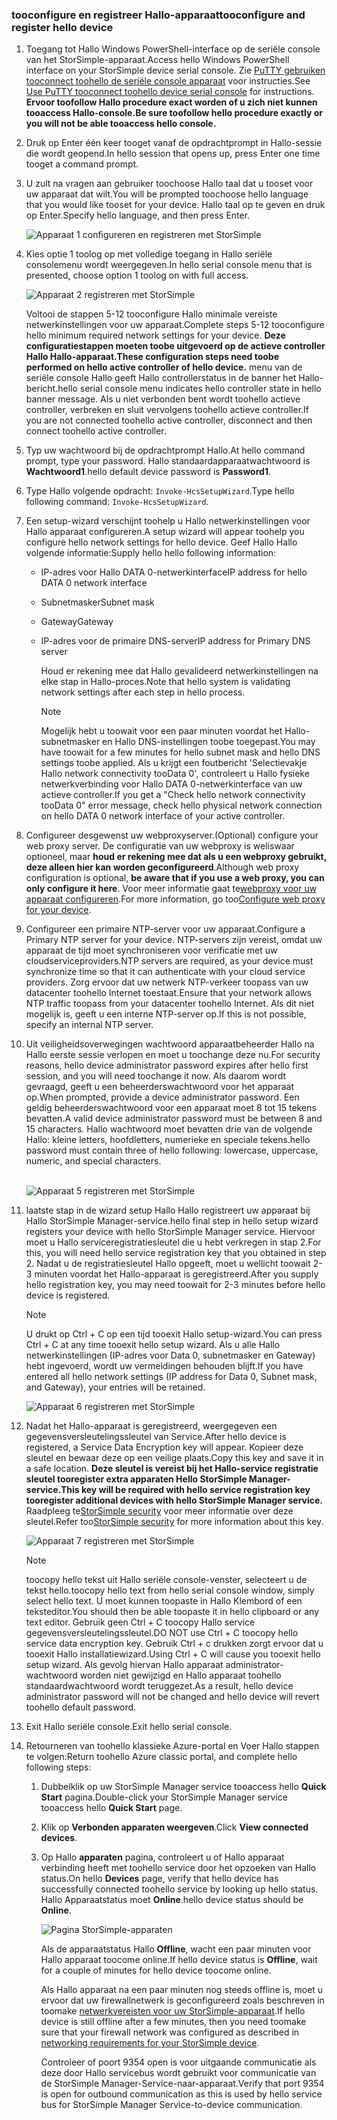 <!--author=alkohli last changed: 02/22/2016-->


### <a name="tooconfigure-and-register-hello-device"></a><span data-ttu-id="bd3f9-101">tooconfigure en registreer Hallo-apparaat</span><span class="sxs-lookup"><span data-stu-id="bd3f9-101">tooconfigure and register hello device</span></span>
1. <span data-ttu-id="bd3f9-102">Toegang tot Hallo Windows PowerShell-interface op de seriële console van het StorSimple-apparaat.</span><span class="sxs-lookup"><span data-stu-id="bd3f9-102">Access hello Windows PowerShell interface on your StorSimple device serial console.</span></span> <span data-ttu-id="bd3f9-103">Zie [PuTTY gebruiken tooconnect toohello de seriële console apparaat](#use-putty-to-connect-to-the-device-serial-console) voor instructies.</span><span class="sxs-lookup"><span data-stu-id="bd3f9-103">See [Use PuTTY tooconnect toohello device serial console](#use-putty-to-connect-to-the-device-serial-console) for instructions.</span></span> <span data-ttu-id="bd3f9-104">**Ervoor toofollow Hallo procedure exact worden of u zich niet kunnen tooaccess Hallo-console.**</span><span class="sxs-lookup"><span data-stu-id="bd3f9-104">**Be sure toofollow hello procedure exactly or you will not be able tooaccess hello console.**</span></span>
2. <span data-ttu-id="bd3f9-105">Druk op Enter één keer tooget vanaf de opdrachtprompt in Hallo-sessie die wordt geopend.</span><span class="sxs-lookup"><span data-stu-id="bd3f9-105">In hello session that opens up, press Enter one time tooget a command prompt.</span></span> 
3. <span data-ttu-id="bd3f9-106">U zult na vragen aan gebruiker toochoose Hallo taal dat u tooset voor uw apparaat dat wilt.</span><span class="sxs-lookup"><span data-stu-id="bd3f9-106">You will be prompted toochoose hello language that you would like tooset for your device.</span></span> <span data-ttu-id="bd3f9-107">Hallo taal op te geven en druk op Enter.</span><span class="sxs-lookup"><span data-stu-id="bd3f9-107">Specify hello language, and then press Enter.</span></span> 
   
    ![Apparaat 1 configureren en registreren met StorSimple](./media/storsimple-configure-and-register-device-u1/HCS_RegisterYourDevice1-U1-include.png)
4. <span data-ttu-id="bd3f9-109">Kies optie 1 toolog op met volledige toegang in Hallo seriële consolemenu wordt weergegeven.</span><span class="sxs-lookup"><span data-stu-id="bd3f9-109">In hello serial console menu that is presented, choose option 1 toolog on with full access.</span></span> 
   
    ![Apparaat 2 registreren met StorSimple](./media/storsimple-configure-and-register-device-u1/HCS_RegisterYourDevice2_U1-include.png)
   
     <span data-ttu-id="bd3f9-111">Voltooi de stappen 5-12 tooconfigure Hallo minimale vereiste netwerkinstellingen voor uw apparaat.</span><span class="sxs-lookup"><span data-stu-id="bd3f9-111">Complete steps 5-12 tooconfigure hello minimum required network settings for your device.</span></span> <span data-ttu-id="bd3f9-112">**Deze configuratiestappen moeten toobe uitgevoerd op de actieve controller Hallo Hallo-apparaat.**</span><span class="sxs-lookup"><span data-stu-id="bd3f9-112">**These configuration steps need toobe performed on hello active controller of hello device.**</span></span> <span data-ttu-id="bd3f9-113">menu van de seriële console Hallo geeft Hallo controllerstatus in de banner het Hallo-bericht.</span><span class="sxs-lookup"><span data-stu-id="bd3f9-113">hello serial console menu indicates hello controller state in hello banner message.</span></span> <span data-ttu-id="bd3f9-114">Als u niet verbonden bent wordt toohello actieve controller, verbreken en sluit vervolgens toohello actieve controller.</span><span class="sxs-lookup"><span data-stu-id="bd3f9-114">If you are not connected toohello active controller, disconnect and then connect toohello active controller.</span></span>
5. <span data-ttu-id="bd3f9-115">Typ uw wachtwoord bij de opdrachtprompt Hallo.</span><span class="sxs-lookup"><span data-stu-id="bd3f9-115">At hello command prompt, type your password.</span></span> <span data-ttu-id="bd3f9-116">Hallo standaardapparaatwachtwoord is **Wachtwoord1**.</span><span class="sxs-lookup"><span data-stu-id="bd3f9-116">hello default device password is **Password1**.</span></span>
6. <span data-ttu-id="bd3f9-117">Type Hallo volgende opdracht: `Invoke-HcsSetupWizard`.</span><span class="sxs-lookup"><span data-stu-id="bd3f9-117">Type hello following command: `Invoke-HcsSetupWizard`.</span></span> 
7. <span data-ttu-id="bd3f9-118">Een setup-wizard verschijnt toohelp u Hallo netwerkinstellingen voor Hallo apparaat configureren.</span><span class="sxs-lookup"><span data-stu-id="bd3f9-118">A setup wizard will appear toohelp you configure hello network settings for hello device.</span></span> <span data-ttu-id="bd3f9-119">Geef Hallo Hallo volgende informatie:</span><span class="sxs-lookup"><span data-stu-id="bd3f9-119">Supply hello hello following information:</span></span> 
   
   * <span data-ttu-id="bd3f9-120">IP-adres voor Hallo DATA 0-netwerkinterface</span><span class="sxs-lookup"><span data-stu-id="bd3f9-120">IP address for hello DATA 0 network interface</span></span>
   * <span data-ttu-id="bd3f9-121">Subnetmasker</span><span class="sxs-lookup"><span data-stu-id="bd3f9-121">Subnet mask</span></span>
   * <span data-ttu-id="bd3f9-122">Gateway</span><span class="sxs-lookup"><span data-stu-id="bd3f9-122">Gateway</span></span>
   * <span data-ttu-id="bd3f9-123">IP-adres voor de primaire DNS-server</span><span class="sxs-lookup"><span data-stu-id="bd3f9-123">IP address for Primary DNS server</span></span>
     
        <span data-ttu-id="bd3f9-124">Houd er rekening mee dat Hallo gevalideerd netwerkinstellingen na elke stap in Hallo-proces.</span><span class="sxs-lookup"><span data-stu-id="bd3f9-124">Note that hello system is validating network settings after each step in hello process.</span></span>
     
     > [!NOTE]
     > <span data-ttu-id="bd3f9-125">Mogelijk hebt u toowait voor een paar minuten voordat het Hallo-subnetmasker en Hallo DNS-instellingen toobe toegepast.</span><span class="sxs-lookup"><span data-stu-id="bd3f9-125">You may have toowait for a few minutes for hello subnet mask and hello DNS settings toobe applied.</span></span> <span data-ttu-id="bd3f9-126">Als u krijgt een foutbericht 'Selectievakje Hallo network connectivity tooData 0', controleert u Hallo fysieke netwerkverbinding voor Hallo DATA 0-netwerkinterface van uw actieve controller.</span><span class="sxs-lookup"><span data-stu-id="bd3f9-126">If you get a "Check hello network connectivity tooData 0" error message, check hello physical network connection on hello DATA 0 network interface of your active controller.</span></span>
     > 
     > 
8. <span data-ttu-id="bd3f9-127">Configureer desgewenst uw webproxyserver.</span><span class="sxs-lookup"><span data-stu-id="bd3f9-127">(Optional) configure your web proxy server.</span></span> <span data-ttu-id="bd3f9-128">De configuratie van uw webproxy is weliswaar optioneel, maar **houd er rekening mee dat als u een webproxy gebruikt, deze alleen hier kan worden geconfigureerd**.</span><span class="sxs-lookup"><span data-stu-id="bd3f9-128">Although web proxy configuration is optional, **be aware that if you use a web proxy, you can only configure it here**.</span></span> <span data-ttu-id="bd3f9-129">Voor meer informatie gaat te[webproxy voor uw apparaat configureren](../articles/storsimple/storsimple-configure-web-proxy.md).</span><span class="sxs-lookup"><span data-stu-id="bd3f9-129">For more information, go too[Configure web proxy for your device](../articles/storsimple/storsimple-configure-web-proxy.md).</span></span>
9. <span data-ttu-id="bd3f9-130">Configureer een primaire NTP-server voor uw apparaat.</span><span class="sxs-lookup"><span data-stu-id="bd3f9-130">Configure a Primary NTP server for your device.</span></span> <span data-ttu-id="bd3f9-131">NTP-servers zijn vereist, omdat uw apparaat de tijd moet synchroniseren voor verificatie met uw cloudserviceproviders.</span><span class="sxs-lookup"><span data-stu-id="bd3f9-131">NTP servers are required, as your device must synchronize time so that it can authenticate with your cloud service providers.</span></span> <span data-ttu-id="bd3f9-132">Zorg ervoor dat uw netwerk NTP-verkeer toopass van uw datacenter toohello Internet toestaat.</span><span class="sxs-lookup"><span data-stu-id="bd3f9-132">Ensure that your network allows NTP traffic toopass from your datacenter toohello Internet.</span></span> <span data-ttu-id="bd3f9-133">Als dit niet mogelijk is, geeft u een interne NTP-server op.</span><span class="sxs-lookup"><span data-stu-id="bd3f9-133">If this is not possible, specify an internal NTP server.</span></span> 
10. <span data-ttu-id="bd3f9-134">Uit veiligheidsoverwegingen wachtwoord apparaatbeheerder Hallo na Hallo eerste sessie verlopen en moet u toochange deze nu.</span><span class="sxs-lookup"><span data-stu-id="bd3f9-134">For security reasons, hello device administrator password expires after hello first session, and you will need toochange it now.</span></span> <span data-ttu-id="bd3f9-135">Als daarom wordt gevraagd, geeft u een beheerderswachtwoord voor het apparaat op.</span><span class="sxs-lookup"><span data-stu-id="bd3f9-135">When prompted, provide a device administrator password.</span></span> <span data-ttu-id="bd3f9-136">Een geldig beheerderswachtwoord voor een apparaat moet 8 tot 15 tekens bevatten.</span><span class="sxs-lookup"><span data-stu-id="bd3f9-136">A valid device administrator password must be between 8 and 15 characters.</span></span> <span data-ttu-id="bd3f9-137">Hallo wachtwoord moet bevatten drie van de volgende Hallo: kleine letters, hoofdletters, numerieke en speciale tekens.</span><span class="sxs-lookup"><span data-stu-id="bd3f9-137">hello password must contain three of hello following: lowercase, uppercase, numeric, and special characters.</span></span>
    
    <br/>![Apparaat 5 registreren met StorSimple](./media/storsimple-configure-and-register-device-u1/HCS_RegisterYourDevice5_U1-include.png)
11. <span data-ttu-id="bd3f9-139">laatste stap in de wizard setup Hallo Hallo registreert uw apparaat bij Hallo StorSimple Manager-service.</span><span class="sxs-lookup"><span data-stu-id="bd3f9-139">hello final step in hello setup wizard registers your device with hello StorSimple Manager service.</span></span> <span data-ttu-id="bd3f9-140">Hiervoor moet u Hallo serviceregistratiesleutel die u hebt verkregen in stap 2.</span><span class="sxs-lookup"><span data-stu-id="bd3f9-140">For this, you will need hello service registration key that you obtained in step 2.</span></span> <span data-ttu-id="bd3f9-141">Nadat u de registratiesleutel Hallo opgeeft, moet u wellicht toowait 2-3 minuten voordat het Hallo-apparaat is geregistreerd.</span><span class="sxs-lookup"><span data-stu-id="bd3f9-141">After you supply hello registration key, you may need toowait for 2-3 minutes before hello device is registered.</span></span>
    
    > [!NOTE]
    > <span data-ttu-id="bd3f9-142">U drukt op Ctrl + C op een tijd tooexit Hallo setup-wizard.</span><span class="sxs-lookup"><span data-stu-id="bd3f9-142">You can press Ctrl + C at any time tooexit hello setup wizard.</span></span> <span data-ttu-id="bd3f9-143">Als u alle Hallo netwerkinstellingen (IP-adres voor Data 0, subnetmasker en Gateway) hebt ingevoerd, wordt uw vermeldingen behouden blijft.</span><span class="sxs-lookup"><span data-stu-id="bd3f9-143">If you have entered all hello network settings (IP address for Data 0, Subnet mask, and Gateway), your entries will be retained.</span></span>
    > 
    > 
    
    ![Apparaat 6 registreren met StorSimple](./media/storsimple-configure-and-register-device-u1/HCS_RegisterYourDevice6_U1-include.png)
12. <span data-ttu-id="bd3f9-145">Nadat het Hallo-apparaat is geregistreerd, weergegeven een gegevensversleutelingssleutel van Service.</span><span class="sxs-lookup"><span data-stu-id="bd3f9-145">After hello device is registered, a Service Data Encryption key will appear.</span></span> <span data-ttu-id="bd3f9-146">Kopieer deze sleutel en bewaar deze op een veilige plaats.</span><span class="sxs-lookup"><span data-stu-id="bd3f9-146">Copy this key and save it in a safe location.</span></span> <span data-ttu-id="bd3f9-147">**Deze sleutel is vereist bij het Hallo-service registratie sleutel tooregister extra apparaten Hello StorSimple Manager-service.**</span><span class="sxs-lookup"><span data-stu-id="bd3f9-147">**This key will be required with hello service registration key tooregister additional devices with hello StorSimple Manager service.**</span></span> <span data-ttu-id="bd3f9-148">Raadpleeg te[StorSimple security](../articles/storsimple/storsimple-security.md) voor meer informatie over deze sleutel.</span><span class="sxs-lookup"><span data-stu-id="bd3f9-148">Refer too[StorSimple security](../articles/storsimple/storsimple-security.md) for more information about this key.</span></span>
    
    ![Apparaat 7 registreren met StorSimple](./media/storsimple-configure-and-register-device-u1/HCS_RegisterYourDevice7_U1-include.png)    
    
    > [!NOTE]
    > <span data-ttu-id="bd3f9-150">toocopy hello tekst uit Hallo seriële console-venster, selecteert u de tekst hello.</span><span class="sxs-lookup"><span data-stu-id="bd3f9-150">toocopy hello text from hello serial console window, simply select hello text.</span></span> <span data-ttu-id="bd3f9-151">U moet kunnen toopaste in Hallo Klembord of een teksteditor.</span><span class="sxs-lookup"><span data-stu-id="bd3f9-151">You should then be able toopaste it in hello clipboard or any text editor.</span></span> <span data-ttu-id="bd3f9-152">Gebruik geen Ctrl + C toocopy Hallo service gegevensversleutelingssleutel.</span><span class="sxs-lookup"><span data-stu-id="bd3f9-152">DO NOT use Ctrl + C toocopy hello service data encryption key.</span></span> <span data-ttu-id="bd3f9-153">Gebruik Ctrl + c drukken zorgt ervoor dat u tooexit Hallo installatiewizard.</span><span class="sxs-lookup"><span data-stu-id="bd3f9-153">Using Ctrl + C will cause you tooexit hello setup wizard.</span></span> <span data-ttu-id="bd3f9-154">Als gevolg hiervan Hallo apparaat administrator-wachtwoord worden niet gewijzigd en Hallo apparaat toohello standaardwachtwoord wordt teruggezet.</span><span class="sxs-lookup"><span data-stu-id="bd3f9-154">As a result, hello device administrator password will not be changed and hello device will revert toohello default password.</span></span>
    > 
    > 
13. <span data-ttu-id="bd3f9-155">Exit Hallo seriële console.</span><span class="sxs-lookup"><span data-stu-id="bd3f9-155">Exit hello serial console.</span></span>
14. <span data-ttu-id="bd3f9-156">Retourneren van toohello klassieke Azure-portal en Voer Hallo stappen te volgen:</span><span class="sxs-lookup"><span data-stu-id="bd3f9-156">Return toohello Azure classic portal, and complete hello following steps:</span></span>
    
    1. <span data-ttu-id="bd3f9-157">Dubbelklik op uw StorSimple Manager service tooaccess hello **Quick Start** pagina.</span><span class="sxs-lookup"><span data-stu-id="bd3f9-157">Double-click your StorSimple Manager service tooaccess hello **Quick Start** page.</span></span>
    2. <span data-ttu-id="bd3f9-158">Klik op **Verbonden apparaten weergeven**.</span><span class="sxs-lookup"><span data-stu-id="bd3f9-158">Click **View connected devices**.</span></span>
    3. <span data-ttu-id="bd3f9-159">Op Hallo **apparaten** pagina, controleert u of Hallo apparaat verbinding heeft met toohello service door het opzoeken van Hallo status.</span><span class="sxs-lookup"><span data-stu-id="bd3f9-159">On hello **Devices** page, verify that hello device has successfully connected toohello service by looking up hello status.</span></span> <span data-ttu-id="bd3f9-160">Hallo Apparaatstatus moet **Online**.</span><span class="sxs-lookup"><span data-stu-id="bd3f9-160">hello device status should be **Online**.</span></span>
       
        ![Pagina StorSimple-apparaten](./media/storsimple-configure-and-register-device-u1/HCS_DevicesPageM_U1-include.png) 
       
        <span data-ttu-id="bd3f9-162">Als de apparaatstatus Hallo **Offline**, wacht een paar minuten voor Hallo apparaat toocome online.</span><span class="sxs-lookup"><span data-stu-id="bd3f9-162">If hello device status is **Offline**, wait for a couple of minutes for hello device toocome online.</span></span> 
       
        <span data-ttu-id="bd3f9-163">Als Hallo apparaat na een paar minuten nog steeds offline is, moet u ervoor dat uw firewallnetwerk is geconfigureerd zoals beschreven in toomake [netwerkvereisten voor uw StorSimple-apparaat](../articles/storsimple/storsimple-system-requirements.md).</span><span class="sxs-lookup"><span data-stu-id="bd3f9-163">If hello device is still offline after a few minutes, then you need toomake sure that your firewall network was configured as described in [networking requirements for your StorSimple device](../articles/storsimple/storsimple-system-requirements.md).</span></span> 
       
        <span data-ttu-id="bd3f9-164">Controleer of poort 9354 open is voor uitgaande communicatie als deze door Hallo servicebus wordt gebruikt voor communicatie van de StorSimple Manager-Service-naar-apparaat.</span><span class="sxs-lookup"><span data-stu-id="bd3f9-164">Verify that port 9354 is open for outbound communication as this is used by hello service bus for StorSimple Manager Service-to-device communication.</span></span>

